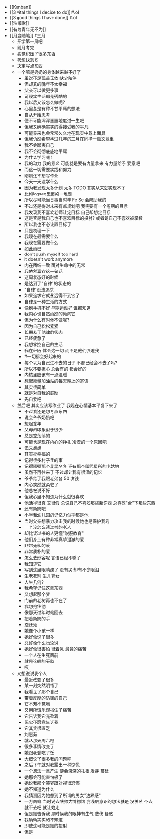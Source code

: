- [[Kanban]]
- [[3 vital things I decide to do]] #.ol
- [[3 good things I have done]] #.ol
- [[浩曦歌]]
- [[有为青年无不为]]
- [[月度随笔]] #三月
	- 开学第一周吧
	- 刚月考完
	- 感觉积压了很多东西
	- 我想找到它
	- 决定写点东西
	- 一个嘛是奶奶的身体越来越不好了
		- 虽说不是孤苦无依 缺少陪伴
		- 但却真的晚年不太幸福
		- 父亲可以做更多事
		- 可现实生活却是残酷的
		- 我以后又该怎么做呢?
		- 心里总是有种不甘平庸的想法
		- 自从开始思考
		- 便不可能浑浑噩噩地度过一生吧
		- 但我又确确实实的得接受我的平凡
		- 可能将来也会常常久久地在现实中戴上面具
		- 但我仍然希望再过几年的三月在同样一篇文章里
		- 我不会鄙夷自己
		- 我不会彻彻底底地平庸
		- 为什么学习呢?
		- 我的动力 我的意义 可能就是要有力量拿来 有力量给予 爱意吧
		- 而这一切需要实践和努力
		- 刚刚还不想写作业
		- 今天一天没学什么
		- 因为我发现太多计划 太多 TODO 其实从来就实现不了
		- 比如logseq里面的一堆题
		- 所以尽可能当日事当时毕 Fe Se 会帮助我的
		- 不过还是得对未来有点规划吧 我需要有一个短期的目标
		- 我发现我不喜欢老师让定目标 自己却想定目标
		- 这是否是我自己也不喜欢目标的投射? 或者说自己不喜欢被掌控
		- 所以我也不必设置目标了
		- 只是梳理一下
		- 我现在最需要什么
		- 我现在需要做什么
		- 如此而已
		- don't push myself too hard
		- it doesn't work anymore
		- 内在团结一致 面对生命中的无常
		- 我依然喜欢这一句话
		- 这周状态好的时候
		- 是达到了"自律"的状态的
		- "自律"没法追求
		- 如果追求它就永远得不到它了
		- 自律是一种生活的方式
		- 像刷手机不好 早期运动好 谁都知道
		- 我内心也自然而然的倾向它
		- 但为什么有时候不做呢?
		- 因为自己松松紧紧
		- 长期处于他律的状态
		- 已经疲惫了
		- 我想掌控自己的生活
		- 我在经历 体会这一切 而不是他们强迫我
		- #一切都会好起来的
		- 每个以为自己过不去的日子 不都已经会不去了吗?
		- 所以不要担心 总会有的 都会好的
		- 内核里应该有一点温暖
		- 想起能量加油站的每天晚上的寄语
		- 其实很简单
		- 就是对自我的鼓励
		- 先自爱吧
	- 然后吧 其实应该写作业了 我现在心情基本平复下来了
		- 不过我还是想写点东西
		- 说会爷爷奶奶吧
		- 想起童年
		- 父母的印象似乎很少
		- 总是空荡荡的
		- 可能也是现在内心的挣扎 冷漠的一个原因吧
		- 但又想想
		- 其实挺幸福的
		- 记得很多村子里的事
		- 记得隔壁那个星星冬冬 还有那个叫武星彤的小姑娘
		- 虽然不再往来了 不过却让我有很深的记忆
		- 爷爷给了我跟老弟各 50 块钱
		- 内心突然就柔软了
		- 他总被说不好
		- 但我心里不知道为什么就很喜欢
		- 他活得很真 又很假 总说自己不喜欢那些新东西 总喜欢"台"下那些东西
		- 还有奶奶吧
		- 小学和幼儿园的记忆力似乎都是他
		- 当时父亲想暴力攻击我的时候她也是保护我的
		- 一个没怎么读过书的老人
		- 却比读过书的人更懂"说服教育"
		- 他们身上有种非常真挚澄澈的爱
		- 非常无私的爱
		- 非常质朴的爱
		- 怎么去形容呢 言语已经不够了
		- 我知道它
		- 写到这里眼睛酸了 没有哭 却有不少眼泪
		- 生老死别 生儿育女
		- 人生几何?
		- 我希望记住这些东西
		- 又想起那个梦
		- 门前的老树再也不在了
		- 我想抱住他
		- 像那天过年时候回去
		- 把着奶奶的手
		- 抱住她
		- 她像个小孩一样
		- 她好像说了很多
		- 又好像什么也没说
		- 她好像很害怕 很着急 最最的痛苦
		- 一个人在生死面前
		- 就是这般的无助
		- 哎
	- 又想说说我个人
		- 最近改变了很多
		- 某一刻突然明悟了
		- 我看见了那个自己
		- 带着厚厚的防御的自己
		- 它不知不觉地
		- 又用所谓乐观挡住了痛苦
		- 它告诉我它充盈着
		- 但它不愿意告诉我
		- 它其实很匮乏
		- 刘惠茹
		- 就从那天周六吧
		- 很多事情改变了
		- 她跟老登吃了饭
		- 大概说了很多我的问题吧
		- 之后下午就对我露出一种惊慌
		- 一个想法一旦产生 便会深深的扎根 发芽 蔓延
		- 她那会可能害怕极了
		- 她说我那个笑容跟对视很恐怖
		- 她不知道为什么
		- 我猜测因为她想到了所谓的男女"边界感"
		- 一方面嘛 当时说去陕师大博物馆 我浅层意识的想法就是 没关系 不去就不去吧 就让她走
		- 但是她告诉我 那时候我的眼神有生气 悲伤 疑惑
		- 我确确实实的不知道
		- 即使这可能是她的投射
		- 但是